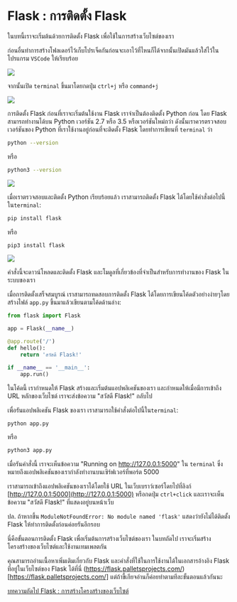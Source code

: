 # Flask : การติดตั้ง Flask

ในบทนี้เราจะเริ่มต้นด้วยการติดตั้ง Flask เพื่อใช้ในการสร้างเว็บไซต์ของเรา

ก่อนอื่นทำการสร้างโฟลเดอร์ไว้เก็บโปรเจ็คกันก่อนจะเอาไว้ที่ไหนก็ได้จากนั้นเปิดมันแล้วใส่ไว้ในโปรแกรม `VSCode` ให้เรียบร้อย

![](https://cdn.discordapp.com/attachments/372372440334073859/1180600833008730162/image.png?ex=657e0335&is=656b8e35&hm=089630ec951f71e9ebb91e70b691fe3304440a115e7ca651febebcdadb0bda78&)

จากนั้นเปิด `terminal` ขึ้นมาโดยกดปุ่ม `ctrl+j` หรือ `command+j`

![](https://cdn.discordapp.com/attachments/372372440334073859/1180601177210097725/image.png?ex=657e0387&is=656b8e87&hm=4bcf5fc8222fe455a1e5ead3a686ea44a8552ddcce080ddeb43f2f7a3816db05&)

การติดตั้ง Flask
ก่อนที่เราจะเริ่มต้นใช้งาน Flask เราจำเป็นต้องติดตั้ง Python ก่อน โดย Flask สามารถทำงานได้บน Python เวอร์ชัน 2.7 หรือ 3.5 หรือเวอร์ชันใหม่กว่า ดังนั้นเราควรตรวจสอบเวอร์ชันของ Python ที่เราใช้งานอยู่ก่อนที่จะติดตั้ง Flask โดยทำการเขียนที่ `terminal` ว่า

```sh
python --version
```

หรือ

```sh
python3 --version
```

![](https://cdn.discordapp.com/attachments/372372440334073859/1180601462879961108/image.png?ex=657e03cb&is=656b8ecb&hm=4f92cf46643d654aba780c0f60741b8cba0417bf45d26abe5e35a8738facd559&)

เมื่อเราตรวจสอบและติดตั้ง Python เรียบร้อยแล้ว เราสามารถติดตั้ง Flask ได้โดยใช้คำสั่งต่อไปนี้ใน`terminal`:

```sh
pip install flask
```

หรือ

```bash
pip3 install flask
```

![](https://media.discordapp.net/attachments/372372440334073859/1180601978880000010/image.png?ex=657e0446&is=656b8f46&hm=01c80bace4d0132ec2f37efae9d703345eba52eab070e7852fe974368bc11e7b&=&format=webp&quality=lossless)

คำสั่งนี้จะดาวน์โหลดและติดตั้ง Flask และโมดูลที่เกี่ยวข้องที่จำเป็นสำหรับการทำงานของ Flask ในระบบของเรา

เมื่อการติดตั้งเสร็จสมบูรณ์ เราสามารถทดสอบการติดตั้ง Flask ได้โดยการเขียนโค้ดตัวอย่างง่ายๆโดยสร้างไฟล์ `app.py` ขึ้นมาแล้วเขียนตามโค้ดด้านล่าง:

```py
from flask import Flask

app = Flask(__name__)

@app.route('/')
def hello():
    return 'สวัสดี Flask!'

if __name__ == '__main__':
    app.run()
```

ในโค้ดนี้ เรากำหนดให้ Flask สร้างและเริ่มต้นแอปพลิเคชันของเรา และกำหนดให้เมื่อมีการเข้าถึง URL หลักของเว็บไซต์ เราจะส่งข้อความ "สวัสดี Flask!" กลับไป

เพื่อรันแอปพลิเคชัน Flask ของเรา เราสามารถใช้คำสั่งต่อไปนี้ใน`terminal`:

```sh
python app.py
```

หรือ

```sh
python3 app.py
```

เมื่อรันคำสั่งนี้ เราจะเห็นข้อความ "Running on http://127.0.0.1:5000" ใน `terminal` ซึ่งหมายถึงแอปพลิเคชันของเรากำลังทำงานบนเซิร์ฟเวอร์ที่พอร์ต 5000

เราสามารถเข้าถึงแอปพลิเคชันของเราได้โดยใช้ URL ในเว็บเบราว์เซอร์โดยไปที่ลิงก์ [http://127.0.0.1:5000](http://127.0.0.1:5000) หรือกดปุ่ม `ctrl+click` และเราจะเห็นข้อความ "สวัสดี Flask!" ที่แสดงอยู่บนหน้าเว็บ

ปล. ถ้าหากขึ้น `ModuleNotFoundError: No module named 'flask'` แสดงว่ายังไม่ได้ติดตั้ง Flask ให้ทำการติดตั้งก่อนค่อยรันอีกรอบ

นี่คือขั้นตอนการติดตั้ง Flask เพื่อเริ่มต้นการสร้างเว็บไซต์ของเรา ในบทถัดไป เราจะเริ่มสร้างโครงสร้างของเว็บไซต์และใช้งานเทมเพลตกัน

คุณสามารถอ่านเนื้อหาเพิ่มเติมเกี่ยวกับ Flask และคำสั่งที่ใช้ในการใช้งานได้ในเอกสารอ้างอิง Flask ที่อยู่ในเว็บไซต์ของ Flask ได้ที่นี่ (https://flask.palletsprojects.com/)[https://flask.palletsprojects.com/] แต่ถ้าขี้เกียจอ่านก็ค่อยทำตามทีละขั้นตอนแล้วกันนะ

[บทความถัดไป Flask : การสร้างโครงสร้างของเว็บไซต์]()
